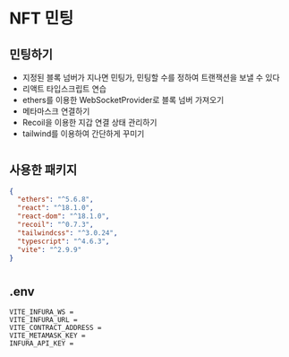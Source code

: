 # NFT 민팅

## 민팅하기

- 지정된 블록 넘버가 지나면 민팅가, 민팅할 수를 정하여 트랜잭션을 보낼 수 있다
- 리액트 타입스크립트 연습
- ethers를 이용한 WebSocketProvider로 블록 넘버 가져오기
- 메타마스크 연결하기
- Recoil을 이용한 지갑 연결 상태 관리하기
- tailwind를 이용하여 간단하게 꾸미기

#

## 사용한 패키지

```json
{
  "ethers": "^5.6.8",
  "react": "^18.1.0",
  "react-dom": "^18.1.0",
  "recoil": "^0.7.3",
  "tailwindcss": "^3.0.24",
  "typescript": "^4.6.3",
  "vite": "^2.9.9"
}
```

#

## .env

```
VITE_INFURA_WS =
VITE_INFURA_URL =
VITE_CONTRACT_ADDRESS =
VITE_METAMASK_KEY =
INFURA_API_KEY =
```
